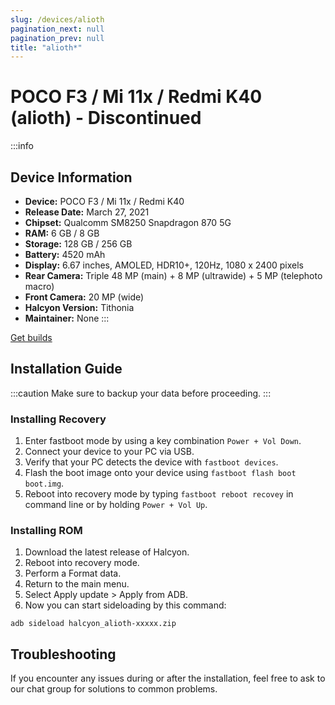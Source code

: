 ```yaml
---
slug: /devices/alioth
pagination_next: null
pagination_prev: null
title: "alioth*"
---
```


# POCO F3 / Mi 11x / Redmi K40 (alioth) - Discontinued
:::info
## Device Information

- **Device:** POCO F3 / Mi 11x / Redmi K40
- **Release Date:** March 27, 2021
- **Chipset:** 	Qualcomm SM8250 Snapdragon 870 5G
- **RAM:** 6 GB / 8 GB
- **Storage:** 128 GB / 256 GB
- **Battery:** 4520 mAh
- **Display:** 6.67 inches, AMOLED, HDR10+, 120Hz, 1080 x 2400 pixels
- **Rear Camera:** Triple 48 MP (main) + 8 MP (ultrawide) + 5 MP (telephoto macro)
- **Front Camera:** 20 MP (wide)
- **Halcyon Version:** Tithonia
- **Maintainer:** None
:::

<a href="https://www.pling.com/p/2058150/" class="button button--primary">Get builds</a>

## Installation Guide
:::caution
Make sure to backup your data before proceeding.
:::

### Installing Recovery
1. Enter fastboot mode by using a key combination `Power + Vol Down`.
2. Connect your device to your PC via USB.
3. Verify that your PC detects the device with `fastboot devices`.
4. Flash the boot image onto your device using `fastboot flash boot boot.img`.
5. Reboot into recovery mode by typing `fastboot reboot recovey` in command line or by holding `Power + Vol Up`.

### Installing ROM
1. Download the latest release of Halcyon.
2. Reboot into recovery mode.
3. Perform a Format data.
4. Return to the main menu.
5. Select Apply update > Apply from ADB.
6. Now you can start sideloading by this command:
```
adb sideload halcyon_alioth-xxxxx.zip
```

## Troubleshooting

If you encounter any issues during or after the installation, feel free to ask to our chat group for solutions to common problems.

